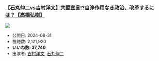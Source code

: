 ### [【石丸伸二vs吉村洋文】共闘宣言!?自浄作用なき政治、改革するには？【高橋弘樹】](https://www.youtube.com/watch?v=XKGshW6xD1k)
[![](https://img.youtube.com/vi/XKGshW6xD1k/sddefault.jpg)](https://www.youtube.com/watch?v=XKGshW6xD1k)
-   公開日: 2024-08-31
-   視聴数: 2,121,920
-   **いいね数: 37,740**
-   出演者: [吉村洋文](/rehacq_fan/people/吉村洋文 "wikilink"), [石丸伸二](/rehacq_fan/people/石丸伸二 "wikilink")
